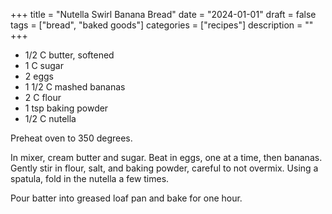 ﻿+++
title = "Nutella Swirl Banana Bread"
date = "2024-01-01"
draft = false
tags = ["bread", "baked goods"]
categories = ["recipes"]
description = ""
+++

* 1/2 C butter, softened
* 1 C sugar
* 2 eggs
* 1 1/2 C mashed bananas
* 2 C flour
* 1 tsp baking powder
* 1/2 C nutella

Preheat oven to 350 degrees.

In mixer, cream butter and sugar. Beat in eggs, one at a time, then bananas. Gently stir in flour, salt, and baking powder, careful to not overmix. Using a spatula, fold in the nutella a few times. 

Pour batter into greased loaf pan and bake for one hour.